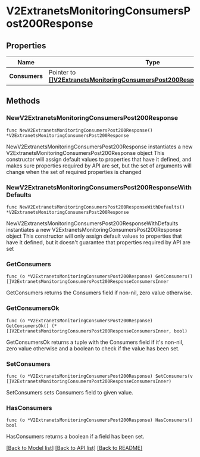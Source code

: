 # V2ExtranetsMonitoringConsumersPost200Response

## Properties

Name | Type | Description | Notes
------------ | ------------- | ------------- | -------------
**Consumers** | Pointer to [**[]V2ExtranetsMonitoringConsumersPost200ResponseConsumersInner**](V2ExtranetsMonitoringConsumersPost200ResponseConsumersInner.md) |  | [optional] 

## Methods

### NewV2ExtranetsMonitoringConsumersPost200Response

`func NewV2ExtranetsMonitoringConsumersPost200Response() *V2ExtranetsMonitoringConsumersPost200Response`

NewV2ExtranetsMonitoringConsumersPost200Response instantiates a new V2ExtranetsMonitoringConsumersPost200Response object
This constructor will assign default values to properties that have it defined,
and makes sure properties required by API are set, but the set of arguments
will change when the set of required properties is changed

### NewV2ExtranetsMonitoringConsumersPost200ResponseWithDefaults

`func NewV2ExtranetsMonitoringConsumersPost200ResponseWithDefaults() *V2ExtranetsMonitoringConsumersPost200Response`

NewV2ExtranetsMonitoringConsumersPost200ResponseWithDefaults instantiates a new V2ExtranetsMonitoringConsumersPost200Response object
This constructor will only assign default values to properties that have it defined,
but it doesn't guarantee that properties required by API are set

### GetConsumers

`func (o *V2ExtranetsMonitoringConsumersPost200Response) GetConsumers() []V2ExtranetsMonitoringConsumersPost200ResponseConsumersInner`

GetConsumers returns the Consumers field if non-nil, zero value otherwise.

### GetConsumersOk

`func (o *V2ExtranetsMonitoringConsumersPost200Response) GetConsumersOk() (*[]V2ExtranetsMonitoringConsumersPost200ResponseConsumersInner, bool)`

GetConsumersOk returns a tuple with the Consumers field if it's non-nil, zero value otherwise
and a boolean to check if the value has been set.

### SetConsumers

`func (o *V2ExtranetsMonitoringConsumersPost200Response) SetConsumers(v []V2ExtranetsMonitoringConsumersPost200ResponseConsumersInner)`

SetConsumers sets Consumers field to given value.

### HasConsumers

`func (o *V2ExtranetsMonitoringConsumersPost200Response) HasConsumers() bool`

HasConsumers returns a boolean if a field has been set.


[[Back to Model list]](../README.md#documentation-for-models) [[Back to API list]](../README.md#documentation-for-api-endpoints) [[Back to README]](../README.md)


